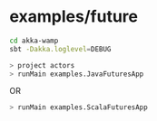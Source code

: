 # examples/future


```bash
cd akka-wamp
sbt -Dakka.loglevel=DEBUG

> project actors
> runMain examples.JavaFuturesApp
```

OR

```bash
> runMain examples.ScalaFuturesApp
```